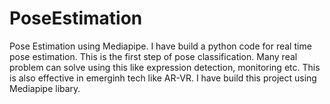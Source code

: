 # PoseEstimation
 Pose Estimation using Mediapipe.
 I have build a python code for real time pose estimation. This is the first step of pose classification. Many real problem can solve using this like expression detection, monitoring etc. This is also effective in emerginh tech like AR-VR.
 I have build this project using Mediapipe libary.
